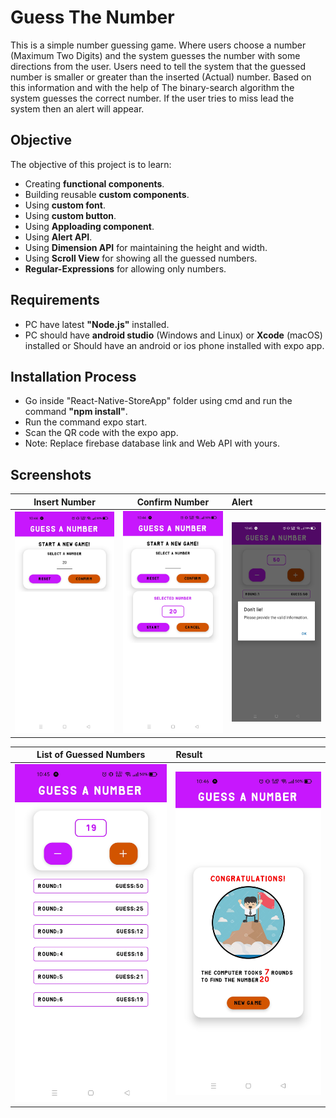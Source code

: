 # Guess The Number

This is a simple number guessing game. Where users choose a number (Maximum Two Digits) and the system guesses the number with some directions from the user. Users need to tell the system that the guessed number is smaller or greater than the inserted (Actual) number. Based on this information and with the help of The binary-search algorithm the system guesses the correct number. If the user tries to miss lead the system then an alert will appear.

## Objective

The objective of this project is to learn:
* Creating **functional components**.
* Building reusable **custom components**.
* Using **custom font**.
* Using **custom button**.
* Using **Apploading component**.
* Using **Alert API**.
* Using **Dimension API** for maintaining the height and width.
* Using **Scroll View** for showing all the guessed numbers.
* **Regular-Expressions** for allowing only numbers.
## Requirements
* PC have latest **"Node.js"** installed.
* PC should have **android studio** (Windows and Linux) or **Xcode** (macOS) installed or Should have an android or ios phone installed with expo app.


## Installation Process
* Go inside "React-Native-StoreApp" folder using cmd and run the command **"npm install"**.
* Run the command expo start.
* Scan the QR code with the expo app.
* Note: Replace firebase database link and Web API with yours.

## Screenshots

Insert Number             |  Confirm Number          | Alert
:-------------------------:|:-------------------------:|:-------------------------
![](https://github.com/towhid135/React-Native-Guess-The-Number/blob/main/ScreenShot/1.jpg)  |  ![](https://github.com/towhid135/React-Native-Guess-The-Number/blob/main/ScreenShot/2.jpg) |  ![](https://github.com/towhid135/React-Native-Guess-The-Number/blob/main/ScreenShot/3.jpg)

List of Guessed Numbers          |  Result  
:-------------------------:|:-------------------------
![](https://github.com/towhid135/React-Native-Guess-The-Number/blob/main/ScreenShot/4.jpg) |  ![](https://github.com/towhid135/React-Native-Guess-The-Number/blob/main/ScreenShot/5.jpg)